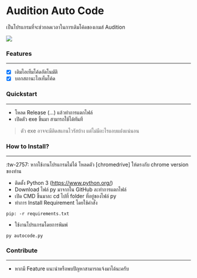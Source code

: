 # Audition Auto Code
เป็นโปรแกรมที่จะช่วยลดเวลาในการเติมโค้ดของเกมส์ Audition

![](https://media1.giphy.com/media/BpLUlnTXFWuzI16ekp/giphy.gif?cid=790b761127befbe22da70369e4198f6d7a55494cb748aa29&rid=giphy.gif&ct=g)
### Features
----
- [x] เติมไอเท็มโค้ดอัตโนมัติ
- [x] บอกสถานะไอเท็มโค้ด

### Quickstart
-----
- โหลด Release (...) แล้วทำการแตกไฟล์
- เปิดตัว exe ขึ้นมา สามารถใช้ได้ทันที
> ตัว exe อาจจะมีติดสแกนไวรัสบ้าง แต่ไม่มีอะไรแอบแฝงแน่นอน

### How to Install?
----
:tw-2757: หากใช้งานโปรแกรมไม่ได้ โหลดตัว [chromedrive] ให้ตรงกับ chrome version ของท่าน

- ติดตั้ง Python 3 (https://www.python.org/)
- Download ไฟล์ py มาจากใน GitHub ละทำการแตกไฟล์
- เปิด CMD ขึ้นมาละ cd ไปที่ folder ที่อยู่ของไฟล์ py
- ทำการ Install Requirement โดยใช้คำสั่ง
```
pip: -r requirements.txt
```
- ใช้งานโปรแกรมโดยการพิมพ์
```
py autocode.py
```

### Contribute
----
- หากมี Feature แนะนำหรือพบปัญหาสามารถแจ้งมาได้นะครับ